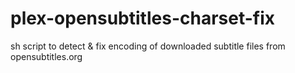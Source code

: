 # plex-opensubtitles-charset-fix
sh script to detect &amp; fix encoding of downloaded subtitle files from opensubtitles.org
